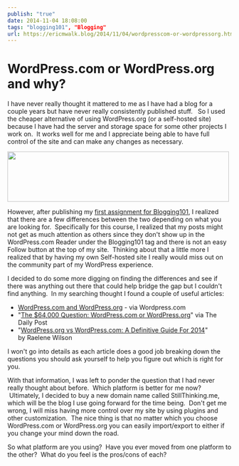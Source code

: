 ```yaml
---
publish: "true"
date: 2014-11-04 18:08:00
tags: "blogging101", "Blogging"
url: https://ericmwalk.blog/2014/11/04/wordpresscom-or-wordpressorg.html
---
```


# WordPress.com or WordPress.org and why?

I have never really thought it mattered to me as I have had a blog for a couple years but have never really consistently published stuff.   So I used the cheaper alternative of using WordPress.org (or a self-hosted site) because I have had the server and storage space for some other projects I work on.  It works well for me and I appreciate being able to have full control of the site and can make any changes as necessary.

<img src="uploads/2021/7e7a1ec47c.png" width="498" height="113" alt="" />

However, after publishing my <a href="https://ericmwalk.blog/2014/11/03/starting-from-the.html">first assignment for Blogging101</a>, I realized that there are a few differences between the two depending on what you are looking for.  Specifically for this course, I realized that my posts might not get as much attention as others since they don't show up in the WordPress.com Reader under the Blogging101 tag and there is not an easy Follow button at the top of my site.  Thinking about that a little more I realized that by having my own Self-hosted site I really would miss out on the community part of my WordPress experience.

I decided to do some more digging on finding the differences and see if there was anything out there that could help bridge the gap but I couldn't find anything.  In my searching thought I found a couple of useful articles:
<ul>
<li><a href="http://en.support.wordpress.com/com-vs-org/" target="_blank" rel="noopener">WordPress.com and WordPress.org</a> - via Wordpress.com</li>
<li>"<a href="http://dailypost.wordpress.com/2013/11/14/com-or-org/" target="_blank" rel="noopener">The $64,000 Question: WordPress.com or WordPress.org</a>" via The Daily Post</li>
<li>"<a href="https://premium.wpmudev.org/blog/wordpress-com-and-wordpress-org/" target="_blank" rel="noopener">WordPress.org vs WordPress.com: A Definitive Guide For 2014</a>" by Raelene Wilson</li>
</ul>
I won't go into details as each article does a good job breaking down the questions you should ask yourself to help you figure out which is right for you.

With that information, I was left to ponder the question that I had never really thought about before.  Which platform is better for me now?  Ultimately, I decided to buy a new domain name called StillThinking.me, which will be the blog I use going forward for the time being.  Don't get me wrong, I will miss having more control over my site by using plugins and other customization.  The nice thing is that no matter which you choose WordPress.com or WordPress.org you can easily import/export to either if you change your mind down the road.

So what platform are you using?  Have you ever moved from one platform to the other?  What do you feel is the pros/cons of each?
